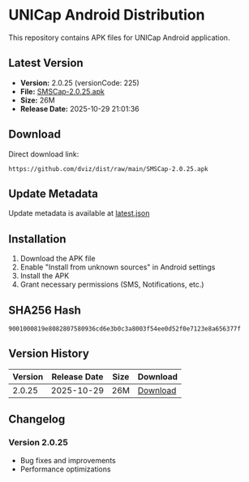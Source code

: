 # UNICap Android Distribution

This repository contains APK files for UNICap Android application.

## Latest Version

- **Version:** 2.0.25 (versionCode: 225)
- **File:** [SMSCap-2.0.25.apk](SMSCap-2.0.25.apk)
- **Size:** 26M
- **Release Date:** 2025-10-29 21:01:36

## Download

Direct download link:
```
https://github.com/dviz/dist/raw/main/SMSCap-2.0.25.apk
```

## Update Metadata

Update metadata is available at [latest.json](latest.json)

## Installation

1. Download the APK file
2. Enable "Install from unknown sources" in Android settings
3. Install the APK
4. Grant necessary permissions (SMS, Notifications, etc.)

## SHA256 Hash

```
9001000819e8082807580936cd6e3b0c3a8003f54ee0d52f0e7123e8a656377f
```

## Version History

| Version | Release Date | Size | Download |
|---------|--------------|------|----------|
| 2.0.25 | 2025-10-29 | 26M | [Download](SMSCap-2.0.25.apk) |

## Changelog

### Version 2.0.25
- Bug fixes and improvements
- Performance optimizations
